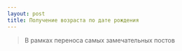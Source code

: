 ```yaml
---
layout: post
title: Получение возраста по дате рождения
---
```


> В рамках переноса самых замечательных постов
